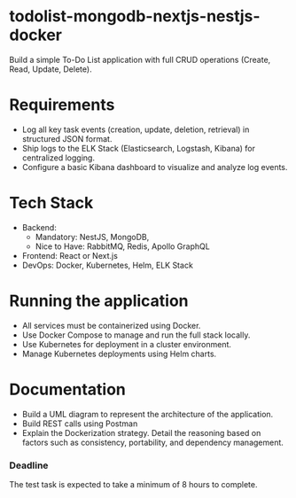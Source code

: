 # todolist-mongodb-nextjs-nestjs-docker

Build a simple To-Do List application with full CRUD operations (Create, Read, Update, Delete).

# Requirements
- Log all key task events (creation, update, deletion, retrieval) in structured JSON format.
- Ship logs to the ELK Stack (Elasticsearch, Logstash, Kibana) for centralized logging.
- Configure a basic Kibana dashboard to visualize and analyze log events.

# Tech Stack
- Backend:
    - Mandatory: NestJS, MongoDB,
    - Nice to Have: RabbitMQ, Redis, Apollo GraphQL
- Frontend: React or Next.js
- DevOps: Docker, Kubernetes, Helm, ELK Stack

# Running the application
- All services must be containerized using Docker.
- Use Docker Compose to manage and run the full stack locally.
- Use Kubernetes for deployment in a cluster environment.
- Manage Kubernetes deployments using Helm charts.

# Documentation
- Build a UML diagram to represent the architecture of the application.
- Build REST calls using Postman
- Explain the Dockerization strategy. Detail the reasoning based on factors such as consistency, portability, and dependency management.

### Deadline
The test task is expected to take a minimum of 8 hours to complete.